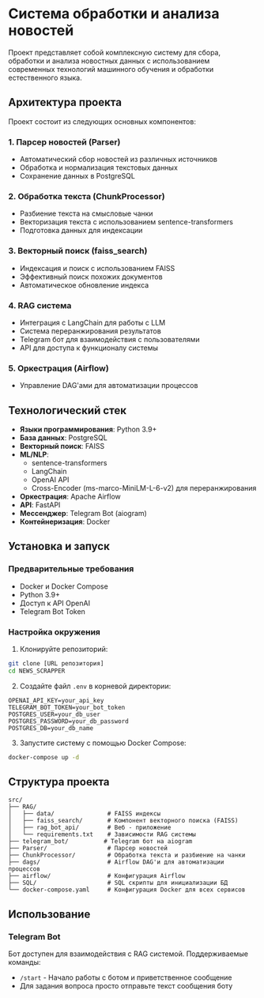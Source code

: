 # Система обработки и анализа новостей

Проект представляет собой комплексную систему для сбора, обработки и анализа новостных данных с использованием современных технологий машинного обучения и обработки естественного языка.

## Архитектура проекта

Проект состоит из следующих основных компонентов:

### 1. Парсер новостей (Parser)
- Автоматический сбор новостей из различных источников
- Обработка и нормализация текстовых данных
- Сохранение данных в PostgreSQL

### 2. Обработка текста (ChunkProcessor)
- Разбиение текста на смысловые чанки
- Векторизация текста с использованием sentence-transformers
- Подготовка данных для индексации

### 3. Векторный поиск (faiss_search)
- Индексация и поиск с использованием FAISS
- Эффективный поиск похожих документов
- Автоматическое обновление индекса

### 4. RAG система
- Интеграция с LangChain для работы с LLM
- Система переранжирования результатов
- Telegram бот для взаимодействия с пользователями
- API для доступа к функционалу системы

### 5. Оркестрация (Airflow)
- Управление DAG'ами для автоматизации процессов

## Технологический стек

- **Языки программирования**: Python 3.9+
- **База данных**: PostgreSQL
- **Векторный поиск**: FAISS
- **ML/NLP**: 
  - sentence-transformers
  - LangChain
  - OpenAI API
  - Cross-Encoder (ms-marco-MiniLM-L-6-v2) для переранжирования
- **Оркестрация**: Apache Airflow
- **API**: FastAPI
- **Мессенджер**: Telegram Bot (aiogram)
- **Контейнеризация**: Docker

## Установка и запуск

### Предварительные требования
- Docker и Docker Compose
- Python 3.9+
- Доступ к API OpenAI
- Telegram Bot Token

### Настройка окружения

1. Клонируйте репозиторий:
```bash
git clone [URL репозитория]
cd NEWS_SCRAPPER
```

2. Создайте файл `.env` в корневой директории:
```env
OPENAI_API_KEY=your_api_key
TELEGRAM_BOT_TOKEN=your_bot_token
POSTGRES_USER=your_db_user
POSTGRES_PASSWORD=your_db_password
POSTGRES_DB=your_db_name
```

3. Запустите систему с помощью Docker Compose:
```bash
docker-compose up -d
```

## Структура проекта

```
src/
├── RAG/ 
│   ├── data/               # FAISS индексы
│   ├── faiss_search/       # Компонент векторного поиска (FAISS)
│   ├── rag_bot_api/        # Вeб - приложение
│   └── requirements.txt    # Зависимости RAG системы
├── telegram_bot/          # Telegram бот на aiogram
├── Parser/                 # Парсер новостей
├── ChunkProcessor/         # Обработка текста и разбиение на чанки  
├── dags/                   # Airflow DAG'и для автоматизации процессов
├── airflow/                # Конфигурация Airflow
├── SQL/                    # SQL скрипты для инициализации БД
└── docker-compose.yaml     # Конфигурация Docker для всех сервисов
```

## Использование

### Telegram Bot
Бот доступен для взаимодействия с RAG системой. Поддерживаемые команды:
- `/start` - Начало работы с ботом и приветственное сообщение
- Для задания вопроса просто отправьте текст сообщения боту

